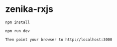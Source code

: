 # zenika-rxjs

    npm install
    
    npm run dev
    
    Then point your browser to http://localhost:3000

